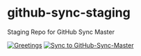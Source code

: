 # github-sync-staging

Staging Repo for GitHub Sync Master

[![Greetings](https://github.com/Richard-Barrett/github-sync-staging/actions/workflows/greetings.yml/badge.svg)](https://github.com/Richard-Barrett/github-sync-staging/actions/workflows/greetings.yml)
[![Sync to GitHub-Sync-Master](https://github.com/Richard-Barrett/github-sync-staging/actions/workflows/sync.yml/badge.svg)](https://github.com/Richard-Barrett/github-sync-staging/actions/workflows/sync.yml)
